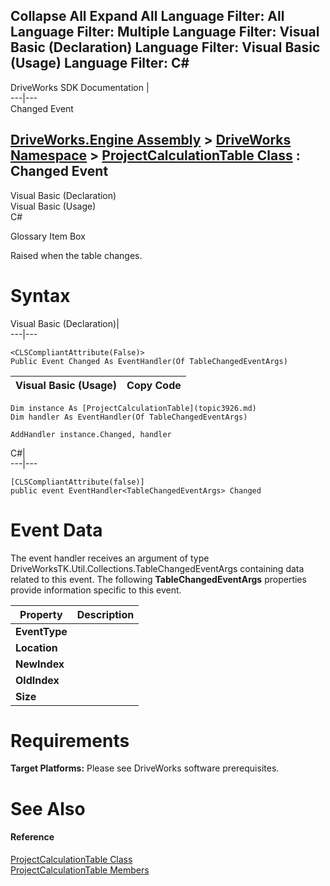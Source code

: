 Collapse All Expand All Language Filter: All  Language Filter: Multiple  Language Filter: Visual Basic (Declaration) Language Filter: Visual Basic (Usage) Language Filter: C#  
---  
DriveWorks SDK Documentation  |   
---|---  
Changed Event   
  
[DriveWorks.Engine Assembly](topic2156.md) > [DriveWorks Namespace](topic2159.md) > [ProjectCalculationTable Class](topic3926.md) : Changed Event  
---  
  
Visual Basic (Declaration)    
Visual Basic (Usage)    
C# 

Glossary Item Box

Raised when the table changes. 

# Syntax

Visual Basic (Declaration)|   
---|---  
      
    
    <CLSCompliantAttribute(False)>
    Public Event Changed As EventHandler(Of TableChangedEventArgs)  
  
Visual Basic (Usage)| Copy Code  
---|---  
      
    
    Dim instance As [ProjectCalculationTable](topic3926.md)
    Dim handler As EventHandler(Of TableChangedEventArgs)
     
    AddHandler instance.Changed, handler  
  
C#|   
---|---  
      
    
    [CLSCompliantAttribute(false)]
    public event EventHandler<TableChangedEventArgs> Changed  
  
# Event Data

The event handler receives an argument of type DriveWorksTK.Util.Collections.TableChangedEventArgs containing data related to this event. The following **TableChangedEventArgs** properties provide information specific to this event.

Property| Description  
---|---  
**EventType**|   
**Location**|   
**NewIndex**|   
**OldIndex**|   
**Size**|   
  
# Requirements

**Target Platforms:** Please see DriveWorks software prerequisites.

# See Also

#### Reference

[ProjectCalculationTable Class](topic3926.md)   
[ProjectCalculationTable Members](topic3927.md)


